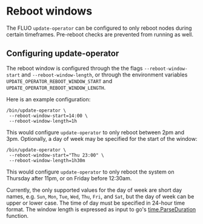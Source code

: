 # Reboot windows
The FLUO `update-operator` can be configured to only reboot nodes during certain timeframes.
Pre-reboot checks are prevented from running as well.

## Configuring update-operator

The reboot window is configured through the the flags `--reboot-window-start`
and `--reboot-window-length`, or through the environment variables
`UPDATE_OPERATOR_REBOOT_WINDOW_START` and `UPDATE_OPERATOR_REBOOT_WINDOW_LENGTH`.

Here is an example configuration:

```
/bin/update-operator \
 --reboot-window-start=14:00 \
 --reboot-window-length=1h
```

This would configure `update-operator` to only reboot between 2pm and 3pm. Optionally,
a day of week may be specified for the start of the window:

```
/bin/update-operator \
 --reboot-window-start="Thu 23:00" \
 --reboot-window-length=1h30m
```

This would configure `update-operator` to only reboot the system on Thursday after 11pm,
or on Friday before 12:30am.

Currently, the only supported values for the day of week are short day names,
e.g. `Sun`, `Mon`, `Tue`, `Wed`, `Thu`, `Fri`, and `Sat`, but the day of week can
be upper or lower case. The time of day must be specified in 24-hour time format.
The window length is expressed as input to go's [time.ParseDuration][time.ParseDuration]
function.

[time.ParseDuration]: http://godoc.org/time#ParseDuration

